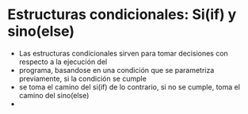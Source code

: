 # Estructuras condicionales: Si(if) y sino(else)
 * Las estructuras condicionales sirven para tomar decisiones con respecto a la ejecución del
 * programa, basandose en una condición que se parametriza previamente, si la condición se cumple
 * se toma el camino del si(if) de lo contrario, si no se cumple, toma el camino del sino(else)
 * 
